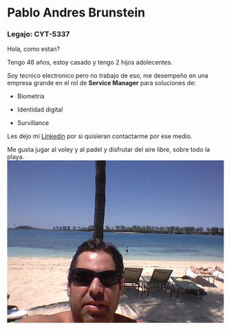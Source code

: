 # Pablo Andres Brunstein

### Legajo: CYT-5337

Hola, como estan?

Tengo 46 años, estoy casado y tengo 2 hijos adolecentes.

Soy tecnico electronico pero no trabajo de eso, me desempeño en una empresa grande en el rol de **Service Manager** para soluciones de:

* Biometria

* Identidad digital

* Survillance

Les dejo mi [Linkedin] por si quisieran contactarme por ese medio.

Me gusta jugar al voley y al padel y disfrutar del aire libre, sobre todo la playa.
![Image text](https://github.com/pablobrunstein/Images/blob/9eab2393d4356168980ec0c5b5898b1d3287491c/Foto.jpg)

[Linkedin]: https://www.linkedin.com/in/pablobrunstein/



